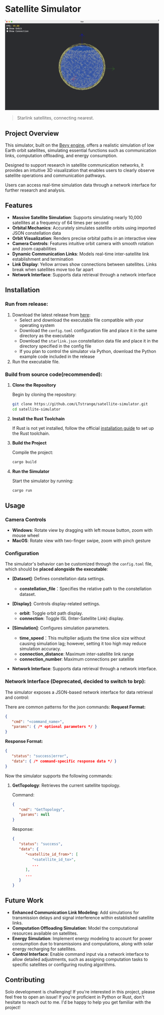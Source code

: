 # Satellite Simulator

![preview.png](./sat_sim.png)
> Starlink satellites, connecting nearest.

## Project Overview
This simulator, built on the [Bevy engine](https://bevyengine.org/), offers a realistic simulation of low Earth orbit satellites, simulating essential functions such as communication links, computation offloading, and energy consumption.

Designed to support research in satellite communication networks, it provides an intuitive 3D visualization that enables users to clearly observe satellite operations and communication pathways.

Users can access real-time simulation data through a network interface for further research and analysis.

## Features
- **Massive Satellite Simulation**: Supports simulating nearly 10,000 satellites at a frequency of 64 times per second
- **Orbital Mechanics**: Accurately simulates satellite orbits using imported JSON constellation data
- **Orbit Visualization**: Renders precise orbital paths in an interactive view
- **Camera Controls**: Features intuitive orbit camera with smooth rotation and zoom capabilities
- **Dynamic Communication Links**: Models real-time inter-satellite link establishment and termination
- **Link Display**: Yellow arrows show connections between satellites. Links break when satellites move too far apart
- **Network Interface**: Supports data retrieval through a network interface

## Installation

### Run from release:

1. Download the latest release from [here](https://github.com/LTstrange/satellite-simulator/releases):
   - Select and download the executable file compatible with your operating system
   - Download the `config.toml` configuration file and place it in the same directory as the executable
   - Download the `starlink.json` constellation data file and place it in the directory specified in the config file
   - If you plan to control the simulator via Python, download the Python example code included in the release
2. Run the executable file.


### Build from source code(recommended):

1. **Clone the Repository**

   Begin by cloning the repository:
   ```bash
   git clone https://github.com/LTstrange/satellite-simulator.git
   cd satellite-simulator
   ```
2. **Install the Rust Toolchain**

   If Rust is not yet installed, follow the official [installation guide](https://www.rust-lang.org/tools/install) to set up the Rust toolchain.
3. **Build the Project**

   Compile the project:
   ```bash
   cargo build
   ```
4. **Run the Simulator**

   Start the simulator by running:
   ```bash
   cargo run
   ```

## Usage

### Camera Controls
- **Windows**: Rotate view by dragging with left mouse button, zoom with mouse wheel
- **MacOS**: Rotate view with two-finger swipe, zoom with pinch gesture

### Configuration
The simulator's behavior can be customized through the `config.toml` file, which should be **placed alongside the executable**:
   - **[Dataset]**: Defines constellation data settings.
      - **constellation_file**：Specifies the relative path to the constellation dataset.
   - **[Display]**: Controls display-related settings.
      - **orbit**: Toggle orbit path display.
      - **connection**: Toggle ISL (Inter-Satellite Link) display.
   - **[Simulation]**: Configures simulation parameters.
      - **time_speed**：This multiplier adjusts the time slice size without causing simulation lag; however, setting it too high may reduce simulation accuracy.
      - **connection_distance**: Maximum inter-satellite link range
      - **connection_number**: Maximum connections per satellite

- **Network Interface**: Supports data retrieval through a network interface.

### Network Interface (Deprecated, decided to switch to brp):
The simulator exposes a JSON-based network interface for data retrieval and control:

   There are common patterns for the json commands:
   **Request Format:**
   ```json
   {
      "cmd": "<command_name>",
      "params": { /* optional parameters */ }
   }
   ```

   **Response Format:**
   ```json
   {
      "status": "success|error",
      "data": { /* command-specific response data */ }
   }
   ```

   Now the simulator supports the following commands:
   1. **GetTopology**: 
      Retrieves the current satellite topology.

      Command:
      ```json
      {
         "cmd": "GetTopology",
         "params": null
      }
      ```

      Response:
      ```json
      {
         "status": "success",
         "data": {
            "<satellite_id_from>": [
               "<satellite_id_to>",
               ...
            ],
            ...
         }
      }
      ```


## Future Work
- **Enhanced Communication Link Modeling**: Add simulations for transmission delays and signal interference within established satellite links.
- **Computation Offloading Simulation**: Model the computational resources available on satellites.
- **Energy Simulation**: Implement energy modeling to account for power consumption due to transmissions and computations, along with solar energy recharging for satellites.
- **Control Interface**: Enable command input via a network interface to allow detailed adjustments, such as assigning computation tasks to specific satellites or configuring routing algorithms.

## Contributing
Solo development is challenging!
If you're interested in this project, please feel free to open an issue!
If you're proficient in Python or Rust, don't hesitate to reach out to me. I'd be happy to help you get familiar with the project!
